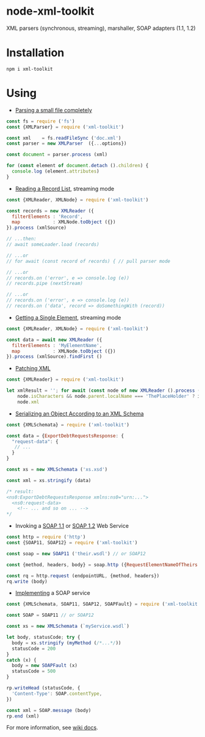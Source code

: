 # node-xml-toolkit
XML parsers (synchronous, streaming), marshaller, SOAP adapters (1.1, 1.2)

# Installation

```
npm i xml-toolkit
```

# Using

* [Parsing a small file completely](XMLParser)

```js
const fs = require ('fs')
const {XMLParser} = require ('xml-toolkit')

const xml    = fs.readFileSync ('doc.xml')
const parser = new XMLParser  ({...options})

const document = parser.process (xml)

for (const element of document.detach ().children) {
  console.log (element.attributes)
}
```

* [Reading a Record List](https://github.com/do-/node-xml-toolkit/wiki/Use-Case:-Reading-a-Record-List), streaming mode

```js
const {XMLReader, XMLNode} = require ('xml-toolkit')

const records = new XMLReader ({
  filterElements : 'Record', 
  map            : XMLNode.toObject ({})
}).process (xmlSource)

// ...then:
// await someLoader.load (records)

// ...or
// for await (const record of records) { // pull parser mode

// ...or
// records.on ('error', e => console.log (e))
// records.pipe (nextStream)

// ...or
// records.on ('error', e => console.log (e))
// records.on ('data', record => doSomethingWith (record))
```

* [Getting a Single Element](https://github.com/do-/node-xml-toolkit/wiki/Use-Case:-Getting-a-Single-Element), streaming mode

```js
const {XMLReader, XMLNode} = require ('xml-toolkit')

const data = await new XMLReader ({
  filterElements : 'MyElementName', 
  map            : XMLNode.toObject ({})
}).process (xmlSource).findFirst ()
```

* [Patching XML](https://github.com/do-/node-xml-toolkit/wiki/Use-Case:-Patching-XML)

```js
const {XMLReader} = require ('xml-toolkit')

let xmlResult = ''; for await (const node of new XMLReader ().process (xmlSource)) xmlResult += 
    node.isCharacters && node.parent.localName === 'ThePlaceHolder' ? id : 
    node.xml
```

* [Serializing an Object According to an XML Schema](https://github.com/do-/node-xml-toolkit/wiki/Use-Case:-Serializing-an-Object-According-to-an-XML-Schema)

```js
const {XMLSchemata} = require ('xml-toolkit')

const data = {ExportDebtRequestsResponse: {	
  "request-data": {
   // ...
  }
}

const xs = new XMLSchemata ('xs.xsd')

const xml = xs.stringify (data)

/* result:
<ns0:ExportDebtRequestsResponse xmlns:ns0="urn:...">
  <ns0:request-data>
    <!-- ... and so on ... -->
*/
```

* Invoking a [SOAP 1.1](https://github.com/do-/node-xml-toolkit/wiki/SOAP11) or [SOAP 1.2](https://github.com/do-/node-xml-toolkit/wiki/SOAP12) Web Service

```js
const http = require ('http')
const {SOAP11, SOAP12} = require ('xml-toolkit')

const soap = new SOAP11 ('their.wsdl') // or SOAP12

const {method, headers, body} = soap.http ({RequestElementNameOfTheirs: {amount: '0.01'}})

const rq = http.request (endpointURL, {method, headers})
rq.write (body)
```

* [Implementing](https://github.com/do-/node-xml-toolkit/wiki/Use-Case:-Implement-a-SOAP-Web-Service) a SOAP service

```js
const {XMLSchemata, SOAP11, SOAP12, SOAPFault} = require ('xml-toolkit')

const SOAP = SOAP11 // or SOAP12

const xs = new XMLSchemata (`myService.wsdl`)

let body, statusCode; try {  
  body = xs.stringify (myMethod (/*...*/))
  statusCode = 200
}
catch (x) {
  body = new SOAPFault (x)
  statusCode = 500
}

rp.writeHead (statusCode, {
  'Content-Type': SOAP.contentType,
})

const xml = SOAP.message (body)
rp.end (xml)
```

For more information, see [wiki docs](https://github.com/do-/node-xml-toolkit/wiki).

